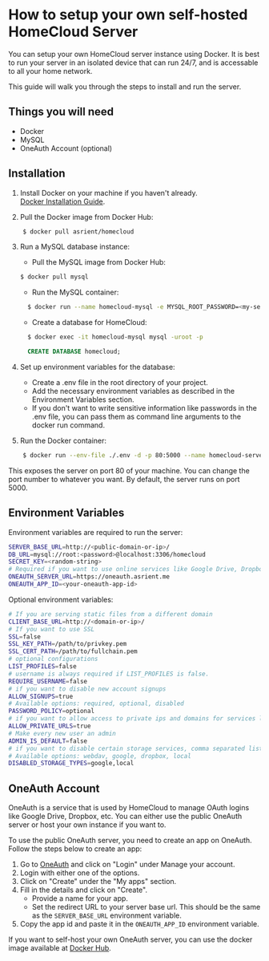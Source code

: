 # How to setup your own self-hosted HomeCloud Server

You can setup your own HomeCloud server instance using Docker.
It is best to run your server in an isolated device that can run 24/7, and is accessable to all your home network.

This guide will walk you through the steps to install and run the server.

## Things you will need

- Docker
- MySQL
- OneAuth Account (optional)

## Installation

1. Install Docker on your machine if you haven't already. \
    [Docker Installation Guide](https://docs.docker.com/engine/install/).

2. Pull the Docker image from Docker Hub:

```bash
    $ docker pull asrient/homecloud
```

3. Run a MySQL database instance:
    - Pull the MySQL image from Docker Hub:
    ```bash
    $ docker pull mysql
    ```
    - Run the MySQL container:
    ```bash
      $ docker run --name homecloud-mysql -e MYSQL_ROOT_PASSWORD=<my-secret-pw> -d mysql
      ```
    - Create a database for HomeCloud:
    ```bash
      $ docker exec -it homecloud-mysql mysql -uroot -p
      ```
    ```sql
      CREATE DATABASE homecloud;
    ```

4. Set up environment variables for the database:
    - Create a .env file in the root directory of your project.
    - Add the necessary environment variables as described in the Environment Variables section.
    - If you don't want to write sensitive information like passwords in the .env file, you can pass them as command line arguments to the docker run command.

5. Run the Docker container:
```bash
    $ docker run --env-file ./.env -d -p 80:5000 --name homecloud-server homecloud
```
This exposes the server on port 80 of your machine. You can change the port number to whatever you want. By default, the server runs on port 5000.

## Environment Variables

Environment variables are required to run the server:

```bash
SERVER_BASE_URL=http://<public-domain-or-ip>/
DB_URL=mysql://root:<password>@localhost:3306/homecloud
SECRET_KEY=<random-string>
# Required if you want to use online services like Google Drive, Dropbox
ONEAUTH_SERVER_URL=https://oneauth.asrient.me
ONEAUTH_APP_ID=<your-oneauth-app-id>
```

Optional environment variables:

```bash
# If you are serving static files from a different domain
CLIENT_BASE_URL=http://<domain-or-ip>/
# If you want to use SSL
SSL=false
SSL_KEY_PATH=/path/to/privkey.pem
SSL_CERT_PATH=/path/to/fullchain.pem
# optional configurations
LIST_PROFILES=false
# username is always required if LIST_PROFILES is false.
REQUIRE_USERNAME=false
# if you want to disable new account signups
ALLOW_SIGNUPS=true
# Available options: required, optional, disabled
PASSWORD_POLICY=optional
# if you want to allow access to private ips and domains for services like WebDav
ALLOW_PRIVATE_URLS=true
# Make every new user an admin
ADMIN_IS_DEFAULT=false
# if you want to disable certain storage services, comma separated list
# Available options: webdav, google, dropbox, local
DISABLED_STORAGE_TYPES=google,local
```

## OneAuth Account

OneAuth is a service that is used by HomeCloud to manage OAuth logins like Google Drive, Dropbox, etc. You can either use the public OneAuth server or host your own instance if you want to.

To use the public OneAuth server, you need to create an app on OneAuth. Follow the steps below to create an app:

1. Go to [OneAuth](https://oneauth.asrient.me) and click on "Login" under Manage your account.
2. Login with either one of the options.
3. Click on "Create" under the "My apps" section.
4. Fill in the details and click on "Create".
    - Provide a name for your app.
    - Set the redirect URL to your server base url. This should be the same as the `SERVER_BASE_URL` environment variable.
5. Copy the app id and paste it in the `ONEAUTH_APP_ID` environment variable.

If you want to self-host your own OneAuth server, you can use the docker image available at [Docker Hub](https://hub.docker.com/r/asrient/oneauth).
